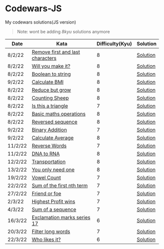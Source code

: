 # Codewars-JS
My codewars solutions(JS version)
>Note: wont be adding *8kyu* solutions anymore

|Date   |Kata   |Difficulty(**Kyu**)   |Solution |
|---|---|---|---|
8/2/22   |[Remove first and last characters](https://www.codewars.com/kata/56bc28ad5bdaeb48760009b0/solutions/)   |8   |[Solution](https://github.com/DummyKen/Codewars-JS/blob/main/8kyu/remove_firstlast.js)
8/2/22|[Will you make it?](https://www.codewars.com/kata/5861d28f124b35723e00005e/train/javascript)|8|[Solution](https://github.com/DummyKen/Codewars-JS/blob/main/8kyu/make_it?.js)
8/2/22 |[Boolean to string](https://www.codewars.com/kata/551b4501ac0447318f0009cd/solutions/javascript/)|8|[Solution](https://github.com/DummyKen/Codewars-JS/blob/main/8kyu/bool_to_str.js)
9/2/22 |[Calculate BMI](https://www.codewars.com/kata/57a429e253ba3381850000fb/solutions/javascript)|8|[Solution](https://github.com/DummyKen/Codewars-JS/blob/main/8kyu/bmi.js)
8/2/22 |[Reduce but grow](https://www.codewars.com/kata/57f780909f7e8e3183000078/solutions/javascript)|8|[Solution](https://github.com/DummyKen/Codewars-JS/blob/main/8kyu/reduce_but_grow.js)
8/2/22 |[Counting Sheep](https://www.codewars.com/kata/55d24f55d7dd296eb9000030/javascript)|8|[Solution](https://github.com/DummyKen/Codewars-JS/blob/main/8kyu/counting_sheep.js)
8/2/22|[Is this a triangle](https://www.codewars.com/kata/56606694ec01347ce800001b/train/javascript)|7|[Solution](https://github.com/DummyKen/Codewars-JS/blob/main/7kyu/triangle.js)
8/2/22|[Basic maths operations](https://www.codewars.com/kata/57356c55867b9b7a60000bd7/train/javascript)|8|[Solution](https://github.com/DummyKen/Codewars-JS/blob/main/8kyu/math_operations.js)
8/2/22|[Reversed sequence](https://www.codewars.com/kata/5a00e05cc374cb34d100000d/solutions/javascript)|8|[Solution](https://github.com/DummyKen/Codewars-JS/blob/main/8kyu/reversed_seq.js)
9/2/22|[Binary Addition](https://www.codewars.com/kata/551f37452ff852b7bd000139/train/javascript)|7|[Solution](https://github.com/DummyKen/Codewars-JS/blob/main/7kyu/binary_addition.js)
9/2/22|[Calculate Average](https://www.codewars.com/kata/551f37452ff852b7bd000139/javascript)|8|[Solution](https://github.com/DummyKen/Codewars-JS/blob/main/8kyu/calculate_average.js)
11/2/22|[Reverse Words](https://www.codewars.com/kata/5259b20d6021e9e14c0010d4/train/javascript)|7|[Solution](https://github.com/DummyKen/Codewars-JS/blob/main/7kyu/reverse_words.js)
11/2/22|[DNA to RNA](https://www.codewars.com/kata/5556282156230d0e5e000089/train/javascript)|8|[Solution](https://github.com/DummyKen/Codewars-JS/blob/main/8kyu/dna_rna.js)
12/2/22|[Transportation](https://www.codewars.com/kata/568d0dd208ee69389d000016/train/javascript)|8|[Solution](https://github.com/DummyKen/Codewars-JS/blob/main/8kyu/transportation.js)
13/2/22|[You only need one](https://www.codewars.com/kata/57cc975ed542d3148f00015b/train/javascript)|8|[Solution](https://github.com/DummyKen/Codewars-JS/blob/main/8kyu/only_one.js)
19/2/22|[Vowel Count](https://www.codewars.com/kata/54ff3102c1bad923760001f3/train/javascript)|7|[Solution](https://github.com/DummyKen/Codewars-JS/blob/main/7kyu/vowel_count.js)
22/2/22|[Sum of the first nth term](https://www.codewars.com/kata/555eded1ad94b00403000071/train/javascript)|7|[Solution](https://github.com/DummyKen/Codewars-JS/blob/main/7kyu/sum_nth_term.js)
27/2/22|[Friend or foe](https://www.codewars.com/kata/55b42574ff091733d900002f/train/javascript)|7|[Solution](https://github.com/DummyKen/Codewars-JS/blob/main/7kyu/friend-or-foe.js)
2/3/22|[Highest Profit wins](https://www.codewars.com/kata/559590633066759614000063/train/javascript)|7|[Solution](https://github.com/DummyKen/Codewars-JS/blob/main/7kyu/highest-profit-wins.js)
4/3/22|[Sum of a sequence](https://www.codewars.com/kata/586f6741c66d18c22800010a/train/javascript)|7|[Solution](https://github.com/DummyKen/Codewars-JS/blob/main/7kyu/sum-of-sequence.js)
16/3/22|[Exclamation marks series 17](https://www.codewars.com/kata/57fb44a12b53146fe1000136/train/javascript)|6|[Solution](https://github.com/DummyKen/Codewars-JS/blob/main/6kyu/exclamation-marks.js)
20/3/22|[Filter long words](https://www.codewars.com/kata/5697fb83f41965761f000052/train/javascript)|7|[Solution](https://github.com/DummyKen/Codewars-JS/blob/main/7kyu/filter-long-words.js)
22/3/22|[Who likes it?](https://www.codewars.com/kata/5266876b8f4bf2da9b000362/train/javascript)|6|[Solution](https://github.com/DummyKen/Codewars-JS/blob/main/6kyu/who-likes-it.js)
